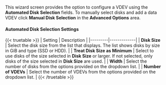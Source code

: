 ---
---

This wizard screen provides the option to configure a VDEV using the **Automated Disk Selection** fields. 
To manually select disks and add a data VDEV click **Manual Disk Selection** in the **Advanced Options** area.

#### Automated Disk Selection Settings
{{< truetable >}}
| Setting | Description |
|---------|-------------|
| **Disk Size** | Select the disk size from the list that displays. The list shows disks by size in GiB and type (SSD or HDD). |
| **Treat Disk Size as Minimum** | Select to use disks of the size selected in **Disk Size** or larger. If not selected, only disks of the size selected in **Disk Size** are used. |
| **Width** | Select the number of disks from the options provided on the dropdown list. |
| **Number of VDEVs** | Select the number of VDEVs from the options provided on the dropdown list. |
{{< /truetable >}}
